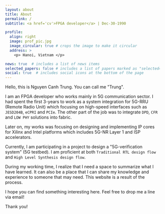 ```yaml
---
layout: about
title: About
permalink: /
subtitle: <a href='cv'>FPGA developer</a> | Dec-30-1990

profile:
  align: right
  image: prof_pic.jpg
  image_circular: true # crops the image to make it circular
  address: >
    <p> Hanoi, Vietnam </p>

news: true  # includes a list of news items
selected_papers: false # includes a list of papers marked as "selected={true}"
social: true  # includes social icons at the bottom of the page
---
```


Hello, this is Nguyen Canh Trung. You can call me "Trung".


I am an FPGA developer who works mainly in 5G communication sector. I had spent the first 3-years to work as a system integration for 5G-RRU (Remote Radio Unit) which focusing on high-speed interfaces such as `JESD204B`, `eCPRI` and `PCIe`. The other part of the job was to integrate `DPD`, `CFR` and `LOW PHY` solutions into fabric.

Later on, my works was focusing on designing and implementing IP cores for Xilinx and Intel platforms which includes 5G-NR Layer 1 and ISP accelerators. 

Currently, I am participating in a project to design a "5G-verification system" (5G testbed). I am proficient at both `Traditional RTL design flow` and `High Level Synthesis design flow`. 

During my working time, I realize that I need a space to summarize what I have learned. It can also be a place that I can share my knowledge and experience to someone that may need. This website is a result of the process.

I hope you can find something interesting here. Feel free to drop me a line via email!

Thank you!
